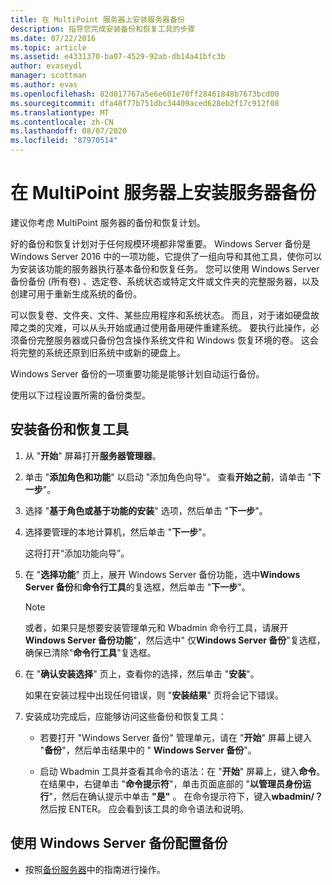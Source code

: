 ```yaml
---
title: 在 MultiPoint 服务器上安装服务器备份
description: 指导您完成安装备份和恢复工具的步骤
ms.date: 07/22/2016
ms.topic: article
ms.assetid: e4331370-ba07-4529-92ab-db14a41bfc3b
author: evaseydl
manager: scottman
ms.author: evas
ms.openlocfilehash: 82d017767a5e6e601e70ff28461848b7673bcd00
ms.sourcegitcommit: dfa48f77b751dbc34409aced628eb2f17c912f08
ms.translationtype: MT
ms.contentlocale: zh-CN
ms.lasthandoff: 08/07/2020
ms.locfileid: "87970514"
---
```

# <a name="install-server-backup-on-your-multipoint-server"></a>在 MultiPoint 服务器上安装服务器备份
建议你考虑 MultiPoint 服务器的备份和恢复计划。

好的备份和恢复计划对于任何规模环境都非常重要。 Windows Server 备份是 Windows Server 2016 中的一项功能，它提供了一组向导和其他工具，使你可以为安装该功能的服务器执行基本备份和恢复任务。 您可以使用 Windows Server 备份备份 (所有卷) 、选定卷、系统状态或特定文件或文件夹的完整服务器，以及创建可用于重新生成系统的备份。

可以恢复卷、文件夹、文件、某些应用程序和系统状态。 而且，对于诸如硬盘故障之类的灾难，可以从头开始或通过使用备用硬件重建系统。 要执行此操作，必须备份完整服务器或只备份包含操作系统文件和 Windows 恢复环境的卷。 这会将完整的系统还原到旧系统中或新的硬盘上。

Windows Server 备份的一项重要功能是能够计划自动运行备份。

使用以下过程设置所需的备份类型。

## <a name="install-backup-and-recovery-tools"></a>安装备份和恢复工具

1.  从 "**开始**" 屏幕打开**服务器管理器**。

2.  单击 "**添加角色和功能**" 以启动 "添加角色向导"。 查看**开始之前**，请单击 "**下一步**"。

3.  选择 "**基于角色或基于功能的安装**" 选项，然后单击 "**下一步**"。

4.  选择要管理的本地计算机，然后单击 "**下一步**"。

    这将打开“添加功能向导”。

5.  在 "**选择功能**" 页上，展开 Windows Server 备份功能，选中**Windows Server 备份**和**命令行工具**的复选框，然后单击 "**下一步**"。

    > [!NOTE]
    > 或者，如果只是想要安装管理单元和 Wbadmin 命令行工具，请展开**Windows Server 备份功能**"，然后选中" 仅**Windows Server 备份**"复选框，确保已清除"**命令行工具**"复选框。

6.  在 "**确认安装选择**" 页上，查看你的选择，然后单击 "**安装**"。

    如果在安装过程中出现任何错误，则 "**安装结果**" 页将会记下错误。

7.  安装成功完成后，应能够访问这些备份和恢复工具：

    -   若要打开 "Windows Server 备份" 管理单元，请在 "**开始**" 屏幕上键入 "**备份**"，然后单击结果中的 " **Windows Server 备份**"。

    -   启动 Wbadmin 工具并查看其命令的语法：在 "**开始**" 屏幕上，键入**命令**。 在结果中，右键单击 "**命令提示符**"，单击页面底部的 "**以管理员身份运行**"，然后在确认提示中单击 **"是"** 。 在命令提示符下，键入**wbadmin/？** 然后按 ENTER。 应会看到该工具的命令语法和说明。

## <a name="configure-backups-using-windows-server-backup"></a>使用 Windows Server 备份配置备份

-   按照[备份服务器](/previous-versions/windows/it-pro/windows-server-2008-R2-and-2008/cc753528(v=ws.11))中的指南进行操作。
